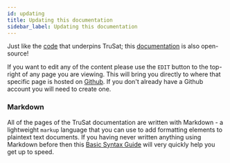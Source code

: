 ```yaml
---
id: updating
title: Updating this documentation
sidebar_label: Updating this documentation
---
```


Just like the [code](https://github.com/consensys-space) that underpins TruSat; this [documentation](https://github.com/consensys-space/trusat-learn) is also open-source!

If you want to edit any of the content please use the `EDIT` button to the top-right of any page you are viewing. This will bring you directly to where that specific page is hosted on [Github](https://github.com). If you don't already have a Github account you will need to create one.

### Markdown

All of the pages of the TruSat documentation are written with Markdown - a lightweight `markup` language that you can use to add formatting elements to plaintext text documents. If you having never written anything using Markdown before then this [Basic Syntax Guide](https://www.markdownguide.org/basic-syntax/) will very quickly help you get up to speed.
